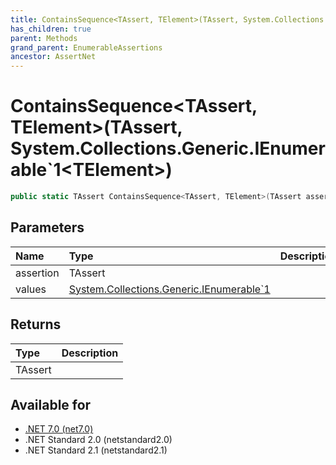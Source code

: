 ```yaml
---
title: ContainsSequence<TAssert, TElement>(TAssert, System.Collections.Generic.IEnumerable`1<TElement>)
has_children: true
parent: Methods
grand_parent: EnumerableAssertions
ancestor: AssertNet
---
```

# ContainsSequence&lt;TAssert, TElement&gt;(TAssert, System.Collections.Generic.IEnumerable`1&lt;TElement&gt;)

```csharp
public static TAssert ContainsSequence<TAssert, TElement>(TAssert assertion, System.Collections.Generic.IEnumerable`1<TElement> values);
```

## Parameters
| Name      | Type                                                                                                                                                  | Description |
|:----------|:------------------------------------------------------------------------------------------------------------------------------------------------------|:------------|
| assertion | TAssert                                                                                                                                               |             |
| values    | [System.Collections.Generic.IEnumerable`1<TElement>](https://learn.microsoft.com/en-us/dotnet/api/system.collections.generic.ienumerable-1<telement>) |             |


## Returns
| Type    | Description |
|:--------|:------------|
| TAssert |             |

## Available for
- [.NET 7.0 (net7.0)](https://versionsof.net/core/7.0/)
- .NET Standard 2.0 (netstandard2.0)
- .NET Standard 2.1 (netstandard2.1)
